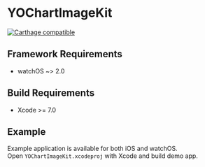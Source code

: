 # YOChartImageKit

[![Carthage compatible](https://img.shields.io/badge/Carthage-compatible-4BC51D.svg?style=flat)](https://github.com/Carthage/Carthage)

## Framework Requirements

- watchOS ~> 2.0

## Build Requirements

- Xcode >= 7.0

## Example

Example application is available for both iOS and watchOS.  
Open `YOChartImageKit.xcodeproj` with Xcode and build demo app.

